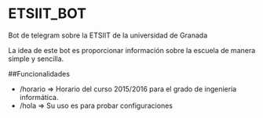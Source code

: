 # ETSIIT_BOT
Bot de telegram sobre la ETSIIT de la universidad de Granada

La idea de este bot es proporcionar información sobre la escuela de manera simple y sencilla.

##Funcionalidades

* /horario => Horario del curso 2015/2016 para el grado de ingeniería informática.
* /hola => Su uso es para probar configuraciones

